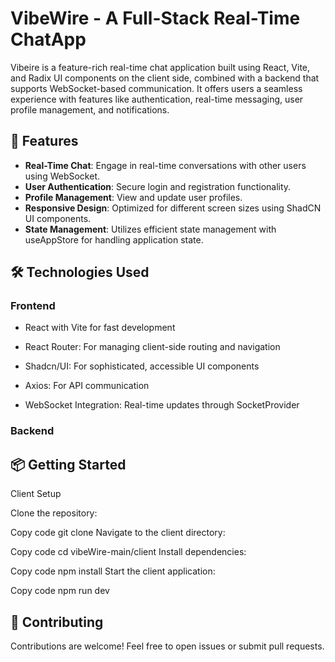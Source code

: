 # VibeWire - A Full-Stack Real-Time ChatApp

Vibeire is a feature-rich real-time chat application built using React, Vite, and Radix UI components on the client side, combined with a backend that supports WebSocket-based communication. It offers users a seamless experience with features like authentication, real-time messaging, user profile management, and notifications.

## 🚀 Features
* **Real-Time Chat**: Engage in real-time conversations with other users using WebSocket.
* **User Authentication**: Secure login and registration functionality.
* **Profile Management**: View and update user profiles.
* **Responsive Design**: Optimized for different screen sizes using ShadCN UI components.
* **State Management**: Utilizes efficient state management with useAppStore for handling application state.

## 🛠️ Technologies Used


### **Frontend**

* React with Vite for fast development

* React Router: For managing client-side routing and navigation

* Shadcn/UI: For sophisticated, accessible UI components

* Axios: For API communication

* WebSocket Integration: Real-time updates through SocketProvider

### **Backend** 


## 📦 **Getting Started**

Client Setup

Clone the repository:

Copy code
git clone <repo-url>
Navigate to the client directory:

Copy code
cd vibeWire-main/client
Install dependencies:

Copy code
npm install
Start the client application:

Copy code
npm run dev

## 🤝 **Contributing**
Contributions are welcome! Feel free to open issues or submit pull requests.
